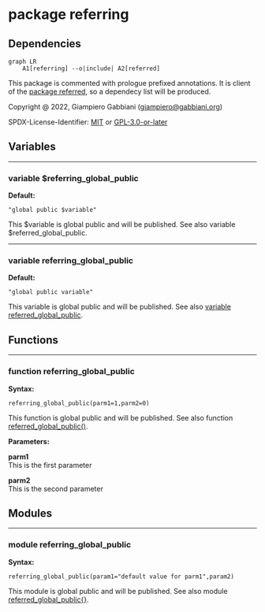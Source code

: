# package referring

## Dependencies

```mermaid
graph LR
    A1[referring] --o|include| A2[referred]
```

This package is commented with prologue prefixed annotations.
It is client of the [package referred](referred.md#package-referred), so a dependecy list will be produced.

Copyright @ 2022, Giampiero Gabbiani (giampiero@gabbiani.org)

SPDX-License-Identifier: [MIT](https://spdx.org/licenses/MIT.html) or [GPL-3.0-or-later](https://spdx.org/licenses/GPL-3.0-or-later.html)


## Variables

---

### variable $referring_global_public

__Default:__

    "global public $variable"

This \$variable is global public and will be published.
See also variable $referred_global_public.


---

### variable referring_global_public

__Default:__

    "global public variable"

This variable is global public and will be published.
See also [variable referred_global_public](referred.md#variable-referred_global_public).


## Functions

---

### function referring_global_public

__Syntax:__

```text
referring_global_public(parm1=1,parm2=0)
```

This function is global public and will be published.
See also function [referred_global_public()](referred.md#function-referred_global_public).


__Parameters:__

__parm1__  
This is the first parameter

__parm2__  
This is the second parameter


## Modules

---

### module referring_global_public

__Syntax:__

    referring_global_public(param1="default value for parm1",param2)

This module is global public and will be published.
See also module [referred_global_public{}](referred.md#module-referred_global_public).


